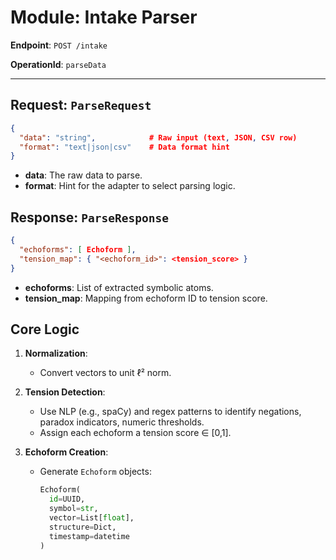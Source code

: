 # Module: Intake Parser

**Endpoint**: `POST /intake`

**OperationId**: `parseData`

---

## Request: `ParseRequest`

```json
{
  "data": "string",            # Raw input (text, JSON, CSV row)
  "format": "text|json|csv"    # Data format hint
}
```

- **data**: The raw data to parse.
- **format**: Hint for the adapter to select parsing logic.

## Response: `ParseResponse`

```json
{
  "echoforms": [ Echoform ],
  "tension_map": { "<echoform_id>": <tension_score> }
}
```

- **echoforms**: List of extracted symbolic atoms.
- **tension_map**: Mapping from echoform ID to tension score.

## Core Logic

1. **Normalization**:  
   - Convert vectors to unit ℓ² norm.

2. **Tension Detection**:  
   - Use NLP (e.g., spaCy) and regex patterns to identify negations, paradox indicators, numeric thresholds.
   - Assign each echoform a tension score ∈ [0,1].

3. **Echoform Creation**:  
   - Generate `Echoform` objects:
     ```python
     Echoform(
       id=UUID,
       symbol=str,
       vector=List[float],
       structure=Dict,
       timestamp=datetime
     )
     ```